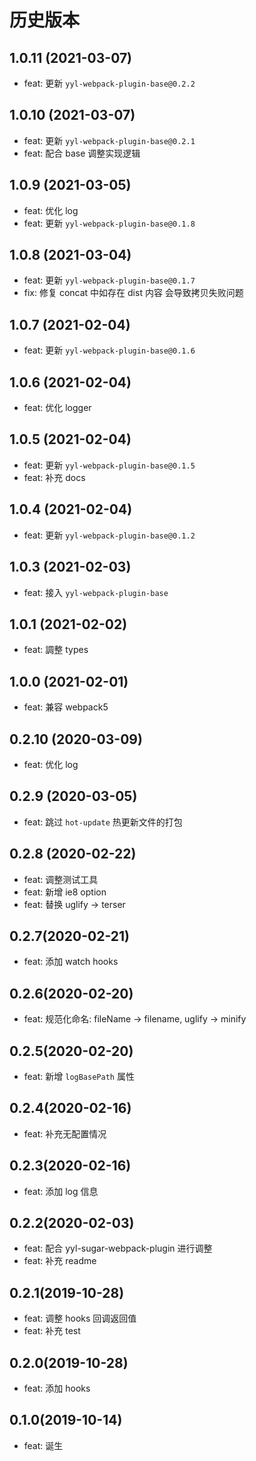 # 历史版本

## 1.0.11 (2021-03-07)

- feat: 更新 `yyl-webpack-plugin-base@0.2.2`

## 1.0.10 (2021-03-07)

- feat: 更新 `yyl-webpack-plugin-base@0.2.1`
- feat: 配合 base 调整实现逻辑

## 1.0.9 (2021-03-05)

- feat: 优化 log
- feat: 更新 `yyl-webpack-plugin-base@0.1.8`

## 1.0.8 (2021-03-04)

- feat: 更新 `yyl-webpack-plugin-base@0.1.7`
- fix: 修复 concat 中如存在 dist 内容 会导致拷贝失败问题

## 1.0.7 (2021-02-04)

- feat: 更新 `yyl-webpack-plugin-base@0.1.6`

## 1.0.6 (2021-02-04)

- feat: 优化 logger

## 1.0.5 (2021-02-04)

- feat: 更新 `yyl-webpack-plugin-base@0.1.5`
- feat: 补充 docs

## 1.0.4 (2021-02-04)

- feat: 更新 `yyl-webpack-plugin-base@0.1.2`

## 1.0.3 (2021-02-03)

- feat: 接入 `yyl-webpack-plugin-base`

## 1.0.1 (2021-02-02)

- feat: 調整 types

## 1.0.0 (2021-02-01)

- feat: 兼容 webpack5

## 0.2.10 (2020-03-09)

- feat: 优化 log

## 0.2.9 (2020-03-05)

- feat: 跳过 `hot-update` 热更新文件的打包

## 0.2.8 (2020-02-22)

- feat: 调整测试工具
- feat: 新增 ie8 option
- feat: 替换 uglify -> terser

## 0.2.7(2020-02-21)

- feat: 添加 watch hooks

## 0.2.6(2020-02-20)

- feat: 规范化命名: fileName -> filename, uglify -> minify

## 0.2.5(2020-02-20)

- feat: 新增 `logBasePath` 属性

## 0.2.4(2020-02-16)

- feat: 补充无配置情况

## 0.2.3(2020-02-16)

- feat: 添加 log 信息

## 0.2.2(2020-02-03)

- feat: 配合 yyl-sugar-webpack-plugin 进行调整
- feat: 补充 readme

## 0.2.1(2019-10-28)

- feat: 调整 hooks 回调返回值
- feat: 补充 test

## 0.2.0(2019-10-28)

- feat: 添加 hooks

## 0.1.0(2019-10-14)

- feat: 诞生
